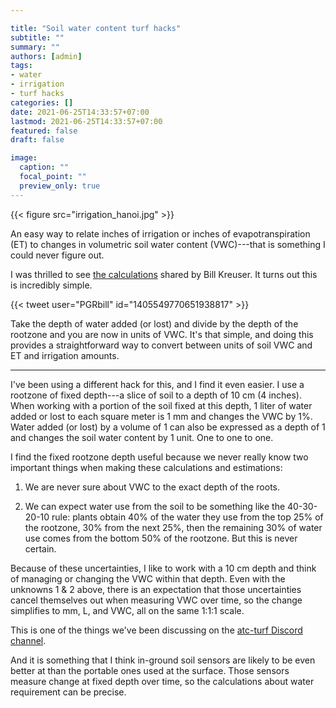 ```yaml
---

title: "Soil water content turf hacks"
subtitle: ""
summary: ""
authors: [admin]
tags: 
- water
- irrigation
- turf hacks
categories: []
date: 2021-06-25T14:33:57+07:00
lastmod: 2021-06-25T14:33:57+07:00
featured: false
draft: false

image:
  caption: ""
  focal_point: ""
  preview_only: true
---
```


{{< figure src="irrigation_hanoi.jpg" >}}

An easy way to relate inches of irrigation or inches of evapotranspiration (ET) to changes in volumetric soil water content (VWC)---that is something I could never figure out. 

I was thrilled to see [the calculations](https://twitter.com/PGRBill/status/1405549770651938817) shared by Bill Kreuser. It turns out this is incredibly simple.

{{< tweet user="PGRbill" id="1405549770651938817" >}}

Take the depth of water added (or lost) and divide by the depth of the rootzone and you are now in units of VWC. It's that simple, and doing this provides a straightforward way to convert between units of soil VWC and ET and irrigation amounts.

---

I've been using a different hack for this, and I find it even easier. I use a rootzone of fixed depth---a slice of soil to a depth of 10 cm (4 inches). When working with a portion of the soil fixed at this depth, 1 liter of water added or lost to each square meter is 1 mm and changes the VWC by 1%. Water added (or lost) by a volume of 1 can also be expressed as a depth of 1 and changes the soil water content by 1 unit. One to one to one.

I find the fixed rootzone depth useful because we never really know two important things when making these calculations and estimations:

1. We are never sure about VWC to the exact depth of the roots.

2. We can expect water use from the soil to be something like the 40-30-20-10 rule: plants obtain 40% of the water they use from the top 25% of the rootzone, 30% from the next 25%, then the remaining 30% of water use comes from the bottom 50% of the rootzone. But this is never certain.

Because of these uncertainties, I like to work with a 10 cm depth and think of managing or changing the VWC within that depth. Even with the unknowns 1 & 2 above, there is an expectation that those uncertainties cancel themselves out when measuring VWC over time, so the change simplifies to mm, L, and VWC, all on the same 1:1:1 scale.

This is one of the things we've been discussing on the [atc-turf Discord channel](https://discord.gg/K8tWApB5ME). 

And it is something that I think in-ground soil sensors are likely to be even better at than the portable ones used at the surface. Those sensors measure change at fixed depth over time, so the calculations about water requirement can be precise.
